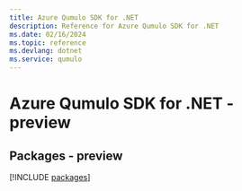 ```yaml
---
title: Azure Qumulo SDK for .NET
description: Reference for Azure Qumulo SDK for .NET
ms.date: 02/16/2024
ms.topic: reference
ms.devlang: dotnet
ms.service: qumulo
---
```

# Azure Qumulo SDK for .NET - preview
## Packages - preview
[!INCLUDE [packages](qumulo-index.md)]